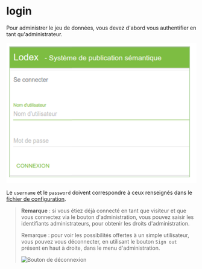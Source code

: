 # login

Pour administrer le jeu de données, vous devez d'abord vous authentifier en tant qu'administrateur.

![Formulaire de connexion](../.gitbook/assets/image%20%2818%29.png)

Le `username` et le `password` doivent correspondre à ceux renseignés dans le [fichier de configuration](../configuration/authentification.md).

> **Remarque** : si vous étiez déjà connecté en tant que visiteur et que vous connectez via le bouton d'administration, vous pouvez saisir les identifiants administrateurs, pour obtenir les droits d'administration.
>
> Remarque : pour voir les possibilités offertes à un simple utilisateur, vous pouvez vous déconnecter, en utilisant le bouton `Sign out` présent en haut à droite, dans le menu d'administration.
>
> ![Bouton de d&#xE9;connexion](../.gitbook/assets/administrationloginsignout.png)

